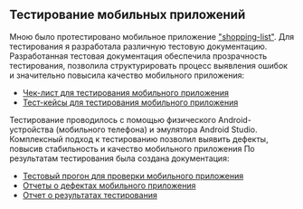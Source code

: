 ## Тестирование мобильных приложений
Мною было протестировано мобильное приложение ["shopping-list"](https://drive.google.com/file/d/1wSz1J4Ba-VDgjv82RIk59EaQ1Ys16ph8/view).
Для тестирования я разработала различную тестовую документацию. Разработанная тестовая документация обеспечила прозрачность тестирования, позволила структурировать процесс выявления ошибок и значительно повысила качество мобильного приложения:
-  [Чек-лист для тестирования мобильного приложения](https://docs.google.com/spreadsheets/d/1jTRsrXLppmTYzmm2JWvv2IRk5fpktmDu9kbQYusGxXI/edit?usp=sharing)
-  [Тест-кейсы для тестирования мобильного приложения](https://github.com/KGavrilenko-Turknas/mobile/commit/90b12c21b8338c44dc2110587875ef9d80f40045)

Тестирование проводилось с помощью физического Android-устройства (мобильного телефона) и эмулятора Android Studio. Комплексный подход к тестированию позволил выявить дефекты, повысив стабильность и качество мобильного приложения По результатам тестирования была создана документация:
-  [Тестовый прогон для проверки мобильного приложения](https://github.com/KGavrilenko-Turknas/mobile/commit/4924e290999d808deb5824f09e32b03da4b66aef)
-  [Отчеты о дефектах мобильного приложения](https://github.com/ksgavrilenko/mobile/commit/325f411769f8a3e1dc052e99fbc76082c454b6e9)
-  [Отчет о результатах тестирования](https://github.com/ksgavrilenko/mobile/commit/d8a7066a7585b672ba591d0365dbe5ab1387bf59)

